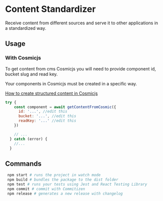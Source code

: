 # Content Standardizer

Receive content from different sources and serve it to other applications in a standardized way.



## Usage
### With Cosmicjs
To get content from cms Cosmicjs you will need to provide component id, bucket slug and read key.

Your components in Cosmicjs must be created in a specific way.

[How to create structured content in Cosmicjs](docs/create-content-in-cosmicjs.md)

```js
try {
    const component = await getContentFromCosmic({
      id: '...', //edit this
      bucket: '...', //edit this
      readKey: '...' //edit this
    })

    // ...
  } catch (error) {
    //...
  }
```

## Commands
```bash
 npm start # runs the project in watch mode
 npm build # bundles the package to the dist folder
 npm test # runs your tests using Jest and React Testing Library
 npm commit # commit with Commitizen
 npm release # generates a new release with changelog
```

